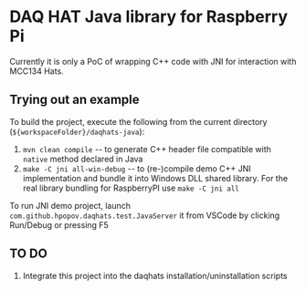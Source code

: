 # DAQ HAT Java library for Raspberry Pi

Currently it is only a PoC of wrapping C++ code with JNI for interaction with MCC134 Hats.

## Trying out an example

To build the project, execute the following from the current directory (`${workspaceFolder}/daqhats-java`):

1. `mvn clean compile` -- to generate C++ header file compatible with `native` method declared in Java
2. `make -C jni all-win-debug` -- to (re-)compile demo C++ JNI implementation and bundle it into Windows DLL shared library. For the real library bundling for RaspberryPI use `make -C jni all`

To run JNI demo project, launch `com.github.hpopov.daqhats.test.JavaServer` it from VSCode by clicking Run/Debug or pressing F5

## TO DO

1. Integrate this project into the daqhats installation/uninstallation scripts
